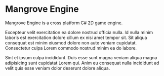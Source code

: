 # Mangrove Engine

Mangrove Engine is a cross platform C# 2D game engine.

Excepteur velit exercitation ea dolore nostrud officia nulla. Id nulla minim laboris est exercitation dolore cillum ex nisi amet tempor sit. Sit aliqua consequat est minim eiusmod dolore non aute veniam cupidatat. Consectetur culpa Lorem commodo nostrud minim ea do labore.

Sint et ipsum culpa incididunt. Duis esse sunt magna veniam aliqua magna adipisicing sunt cupidatat Lorem qui. Anim eu consequat nulla incididunt ad velit quis esse veniam dolor deserunt dolore aliqua.
